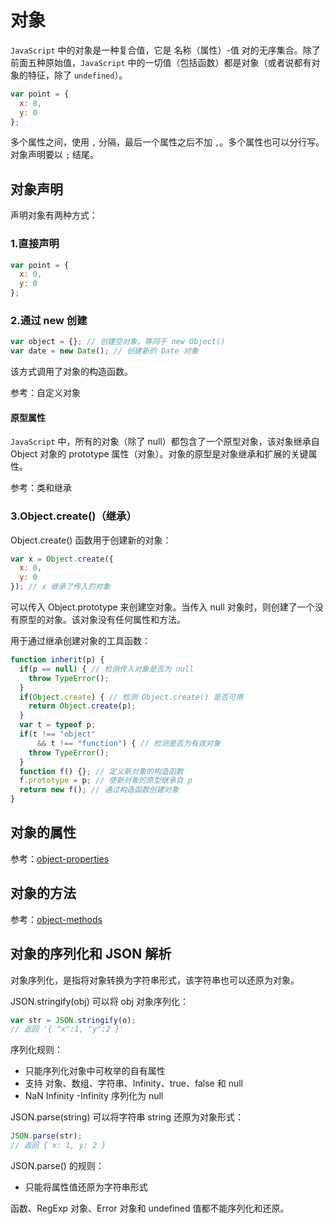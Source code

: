 对象
====

`JavaScript` 中的对象是一种复合值，它是 名称（属性）-值 对的无序集合。除了前面五种原始值，`JavaScript` 中的一切值（包括函数）都是对象（或者说都有对象的特征，除了 `undefined`）。

```js
var point = {
  x: 0,
  y: 0
};
```

多个属性之间，使用 `,` 分隔，最后一个属性之后不加 `,`。多个属性也可以分行写。对象声明要以 `;` 结尾。

对象声明
----

声明对象有两种方式：

### 1.直接声明

```js
var point = {
  x: 0,
  y: 0
};
```

### 2.通过 new 创建

```js
var object = {}; // 创建空对象。等同于 new Object()
var date = new Date(); // 创建新的 Date 对象
```

该方式调用了对象的构造函数。

参考：自定义对象

#### 原型属性

`JavaScript` 中，所有的对象（除了 null）都包含了一个原型对象，该对象继承自 Object 对象的 prototype 属性（对象）。对象的原型是对象继承和扩展的关键属性。

参考：类和继承

### 3.Object.create()（继承）

Object.create() 函数用于创建新的对象：

```js
var x = Object.create({
  x: 0,
  y: 0
}); // x 继承了传入的对象
```

可以传入 Object.prototype 来创建空对象。当传入 null 对象时，则创建了一个没有原型的对象。该对象没有任何属性和方法。

用于通过继承创建对象的工具函数：

```js
function inherit(p) {
  if(p == null) { // 检测传入对象是否为 null
    throw TypeError();
  }
  if(Object.create) { // 检测 Object.create() 是否可用
    return Object.create(p);
  }
  var t = typeof p;
  if(t !== "object"
      && t !== "function") { // 检测是否为有效对象
    throw TypeError();
  }
  function f() {}; // 定义新对象的构造函数
  f.prototype = p; // 使新对象的原型继承自 p
  return new f(); // 通过构造函数创建对象
}
```

对象的属性
----

参考：[object-properties](./object-properties.md)

对象的方法
----

参考：[object-methods](./object-methods.md)

对象的序列化和 JSON 解析
----

对象序列化，是指将对象转换为字符串形式，该字符串也可以还原为对象。

JSON.stringify(obj) 可以将 obj 对象序列化：

```js
var str = JSON.stringify(o);
// 返回 '{ "x":1, "y":2 }'
```

序列化规则：

+ 只能序列化对象中可枚举的自有属性
+ 支持 对象、数组、字符串、Infinity、true、false 和 null
+ NaN Infinity -Infinity 序列化为 null

JSON.parse(string) 可以将字符串 string 还原为对象形式：

```js
JSON.parse(str);
// 返回 { x: 1, y: 2 }
```

JSON.parse() 的规则：

+ 只能将属性值还原为字符串形式

函数、RegExp 对象、Error 对象和 undefined 值都不能序列化和还原。
